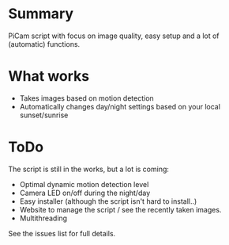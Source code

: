 # Summary
PiCam script with focus on image quality, easy setup and a lot of (automatic) functions.

# What works
- Takes images based on motion detection
- Automatically changes day/night settings based on your local sunset/sunrise

# ToDo
The script is still in the works, but a lot is coming:
- Optimal dynamic motion detection level
- Camera LED on/off during the night/day
- Easy installer (although the script isn't hard to install..)
- Website to manage the script / see the recently taken images.
- Multithreading

See the issues list for full details.
